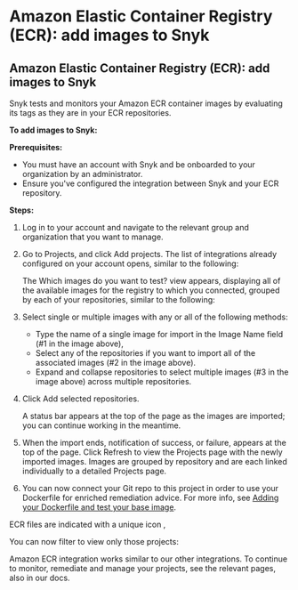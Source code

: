 # Amazon Elastic Container Registry \(ECR\): add images to Snyk

##  Amazon Elastic Container Registry \(ECR\): add images to Snyk

Snyk tests and monitors your Amazon ECR container images by evaluating its tags as they are in your ECR repositories.

**To add images to Snyk:**

**Prerequisites:**

* You must have an account with Snyk and be onboarded to your organization by an administrator.
* Ensure you've configured the integration between Snyk and your ECR repository.

**Steps:**

1. Log in to your account and navigate to the relevant group and organization that you want to manage.
2. Go to Projects, and click Add projects. The list of integrations already configured on your account opens, similar to the following:

   The Which images do you want to test? view appears, displaying all of the available images for the registry to which you connected, grouped by each of your repositories, similar to the following:

3. Select single or multiple images with any or all of the following methods:
   * Type the name of a single image for import in the Image Name field \(\#1 in the image above\),
   * Select any of the repositories if you want to import all of the associated images \(\#2 in the image above\).
   * Expand and collapse repositories to select multiple images \(\#3 in the image above\) across multiple repositories.
4. Click Add selected repositories.

   A status bar appears at the top of the page as the images are imported; you can continue working in the meantime.

5. When the import ends, notification of success, or failure, appears at the top of the page. Click Refresh to view the Projects page with the newly imported images. Images are grouped by repository and are each linked individually to a detailed Projects page.
6. You can now connect your Git repo to this project in order to use your Dockerfile for enriched remediation advice. For more info, see [Adding your Dockerfile and test your base image](/hc/articles/360003916218#UUID-9ab347a6-8af0-ef6c-5ebd-cec21fbfab29).

ECR files are indicated with a unique icon ,

You can now filter to view only those projects:

Amazon ECR integration works similar to our other integrations. To continue to monitor, remediate and manage your projects, see the relevant pages, also in our docs.

